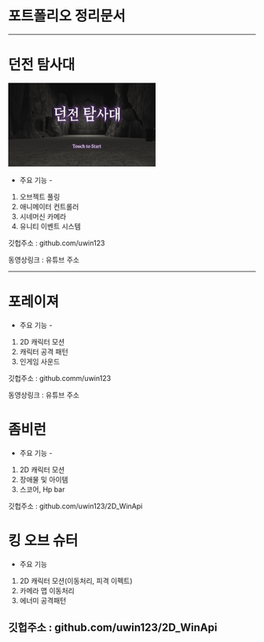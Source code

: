 # 포트폴리오 정리문서
------------
# 던전 탐사대
<img src="/Scipts/던탐.png" width="300" height="170">

- 주요 기능 - 
1. 오브젝트 풀링 
2. 애니메이터 컨트롤러
3. 시네머신 카메라
4. 유니티 이벤트 시스템

깃헙주소 : github.com/uwin123

동영상링크 :  유튜브 주소

------------

# 포레이져

- 주요 기능 -
1. 2D 캐릭터 모션
2. 캐릭터 공격 패턴 
3. 인게임 사운드 

깃헙주소 : github.comm/uwin123

동영상링크 : 유튜브 주소 

# 좀비런

- 주요 기능 - 
1. 2D 캐릭터 모션
2. 장애물 및 아이템
3. 스코어, Hp bar

깃헙주소 : github.com/uwin123/2D_WinApi

# 킹 오브 슈터

- 주요 기능
1. 2D 캐릭터 모션(이동처리, 피격 이펙트)
2. 카메라 맵 이동처리
3. 에너미 공격패턴

깃헙주소 : github.com/uwin123/2D_WinApi
------------

